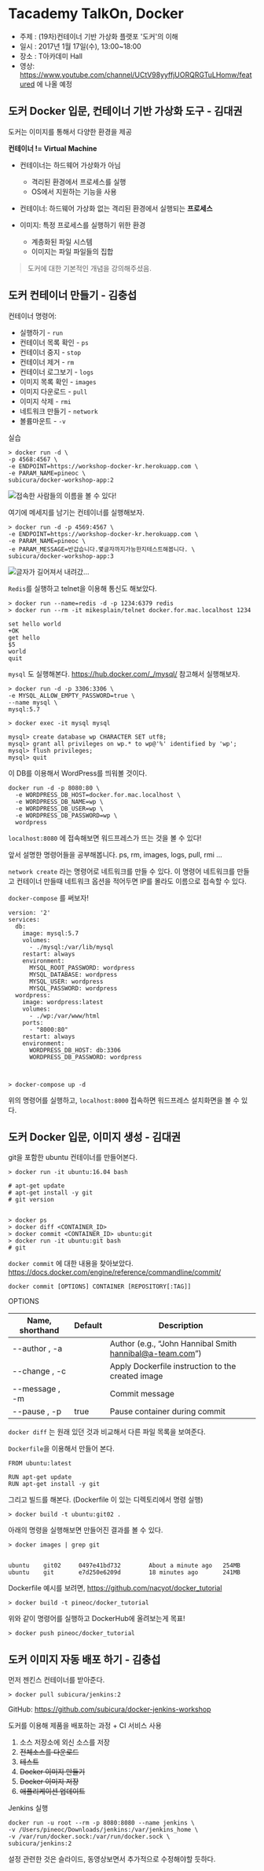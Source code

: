 # Tacademy TalkOn, Docker

- 주제 : (19차)컨테이너 기반 가상화 플랫포 '도커'의 이해
- 일시 : 2017년 1월 17일(수), 13:00~18:00
- 장소 : T아카데미 Hall
- 영상: https://www.youtube.com/channel/UCtV98yyffjUORQRGTuLHomw/featured 에 나올 예정
## 도커 Docker 입문, 컨테이너 기반 가상화 도구 - 김대권

도커는 이미지를 통해서 다양한 환경을 제공

**컨테이너 != Virtual Machine**

- 컨테이너는 하드웨어 가상화가 아님
  - 격리된 환경에서 프로세스를 실행
  - OS에서 지원하는 기능을 사용


- 컨테이너: 하드웨어 가상화 없는 격리된 환경에서 실행되는 **프로세스**
- 이미지: 특정 프로세스를 실행하기 위한 환경
  - 계층화된 파일 시스템
  - 이미지는 파일 파일들의 집합


> 도커에 대한 기본적인 개념을 강의해주셨음.
## 도커 컨테이너 만들기 - 김충섭

컨테이너 명령어: 

- 실행하기 - `run`
- 컨테이너 목록 확인 - `ps`
- 컨테이너 중지 - `stop`
- 컨테이너 제거 - `rm`
- 컨테이너 로그보기 - `logs`
- 이미지 목록 확인 - `images`
- 이미지 다운로드 - `pull`
- 이미지 삭제 - `rmi`
- 네트워크 만들기 - `network`
- 볼륨마운트 - `-v`

실습

    > docker run -d \
    -p 4568:4567 \
    -e ENDPOINT=https://workshop-docker-kr.herokuapp.com \
    -e PARAM_NAME=pineoc \
    subicura/docker-workshop-app:2


![접속한 사람들의 이름을 볼 수 있다!](https://d2mxuefqeaa7sj.cloudfront.net/s_91340C736EA2656E2DBAEB80E7B2FBB279B3624CF684D7C82FA2EC4E6DEAD5EA_1516167674559_+2018-01-17++2.40.57.png)


여기에 메세지를 남기는 컨테이너를 실행해보자.


    > docker run -d -p 4569:4567 \
    -e ENDPOINT=https://workshop-docker-kr.herokuapp.com \
    -e PARAM_NAME=pineoc \
    -e PARAM_MESSAGE=반갑습니다.몇글자까지가능한지테스트해봅니다. \
    subicura/docker-workshop-app:3


![글자가 길어져서 내려갔...](https://d2mxuefqeaa7sj.cloudfront.net/s_91340C736EA2656E2DBAEB80E7B2FBB279B3624CF684D7C82FA2EC4E6DEAD5EA_1516168580257_+2018-01-17++2.56.04.png)


`Redis`를 실행하고 telnet을 이용해 통신도 해보았다.


    > docker run --name=redis -d -p 1234:6379 redis
    > docker run --rm -it mikesplain/telnet docker.for.mac.localhost 1234
    
    set hello world
    +OK
    get hello
    $5
    world
    quit

`mysql` 도 실행해본다.
https://hub.docker.com/_/mysql/ 참고해서 실행해보자.


    > docker run -d -p 3306:3306 \
    -e MYSQL_ALLOW_EMPTY_PASSWORD=true \
    --name mysql \
    mysql:5.7
    
    > docker exec -it mysql mysql
    
    mysql> create database wp CHARACTER SET utf8;
    mysql> grant all privileges on wp.* to wp@'%' identified by 'wp';
    mysql> flush privileges;
    mysql> quit
    

이 DB를 이용해서 WordPress를 띄워볼 것이다.


    docker run -d -p 8080:80 \
      -e WORDPRESS_DB_HOST=docker.for.mac.localhost \
      -e WORDPRESS_DB_NAME=wp \
      -e WORDPRESS_DB_USER=wp \
      -e WORDPRESS_DB_PASSWORD=wp \
      wordpress

`localhost:8080` 에 접속해보면 워드프레스가 뜨는 것을 볼 수 있다!

앞서 설명한 명령어들을 공부해봅니다.
ps, rm, images, logs, pull, rmi ...

`network create` 라는 명령어로 네트워크를 만들 수 있다.
이 명령어 네트워크를 만들고 컨테이너 만들때 네트워크 옵션을 적어두면 IP를 몰라도 이름으로 접속할 수 있다.

`docker-compose` 를 써보자!


    version: '2'
    services:
      db:
        image: mysql:5.7
        volumes:
          - ./mysql:/var/lib/mysql
        restart: always
        environment:
          MYSQL_ROOT_PASSWORD: wordpress
          MYSQL_DATABASE: wordpress
          MYSQL_USER: wordpress
          MYSQL_PASSWORD: wordpress
      wordpress:
        image: wordpress:latest
        volumes:
          - ./wp:/var/www/html
        ports:
          - "8000:80"
        restart: always
        environment:
          WORDPRESS_DB_HOST: db:3306
          WORDPRESS_DB_PASSWORD: wordpress
    


    > docker-compose up -d

위의 명령어를 실행하고,
`localhost:8000` 접속하면 워드프레스 설치화면을 볼 수 있다.

## 도커 Docker 입문, 이미지 생성 - 김대권

git을 포함한 ubuntu 컨테이너를 만들어본다.


    > docker run -it ubuntu:16.04 bash
    
    # apt-get update
    # apt-get install -y git
    # git version


    > docker ps
    > docker diff <CONTAINER_ID>
    > docker commit <CONTAINER_ID> ubuntu:git
    > docker run -it ubuntu:git bash
    # git

`docker commit` 에 대한 내용을 찾아보았다.
https://docs.docker.com/engine/reference/commandline/commit/


    docker commit [OPTIONS] CONTAINER [REPOSITORY[:TAG]]

OPTIONS

| Name, shorthand | Default | Description                                                                            |
| --------------- | ------- | -------------------------------------------------------------------------------------- |
| --author , -a   |         | Author (e.g., “John Hannibal Smith [hannibal@a-team.com](mailto:hannibal@a-team.com)”) |
| --change , -c   |         | Apply Dockerfile instruction to the created image                                      |
| --message , -m  |         | Commit message                                                                         |
| --pause , -p    | true    | Pause container during commit                                                          |


`docker diff` 는 원래 있던 것과 비교해서 다른 파일 목록을 보여준다.

`Dockerfile`을 이용해서 만들어 본다.


    FROM ubuntu:latest
    
    RUN apt-get update
    RUN apt-get install -y git

그리고 빌드를 해본다. (Dockerfile 이 있는 디렉토리에서 명령 실행)

    > docker build -t ubuntu:git02 .

아래의 명령을 실행해보면 만들어진 결과를 볼 수 있다.

    > docker images | grep git


    ubuntu    git02     0497e41bd732        About a minute ago   254MB
    ubuntu    git       e7d250e6209d        18 minutes ago       241MB

Dockerfile 예시를 보려면, https://github.com/nacyot/docker_tutorial


    > docker build -t pineoc/docker_tutorial

위와 같이 명령어를 실행하고 DockerHub에 올려보는게 목표!


    > docker push pineoc/docker_tutorial


## 도커 이미지 자동 배포 하기 - 김충섭

먼저 젠킨스 컨테이너를 받아준다.

    > docker pull subicura/jenkins:2

GitHub: https://github.com/subicura/docker-jenkins-workshop

도커를 이용해 제품을 배포하는 과정 + CI 서비스 사용

1. 소스 저장소에 외신 소스를 저장
2. ~~전체소스를 다운로드~~
3. ~~테스트~~
4. ~~Docker 이미지 만들기~~
5. ~~Docker 이미지 저장~~
6. ~~애플리케이션 업데이트~~

Jenkins 실행

    docker run -u root --rm -p 8080:8080 --name jenkins \
    -v /Users/pineoc/Downloads/jenkins:/var/jenkins_home \
    -v /var/run/docker.sock:/var/run/docker.sock \
    subicura/jenkins:2

설정 관련한 것은 슬라이드, 동영상보면서 추가적으로 수정해야할 듯하다.

